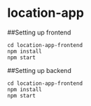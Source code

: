 # location-app

##Setting up frontend

```
cd location-app-frontend
npm install
npm start
```

##Setting up backend
```
cd location-app-frontend
npm install
npm start
```


